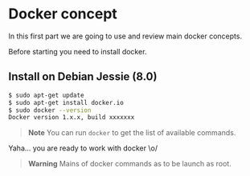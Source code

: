 # Docker concept

In this first part we are going to use and review main docker concepts.


Before starting you need to install docker.

## Install on Debian Jessie (8.0)

```bash
$ sudo apt-get update
$ sudo apt-get install docker.io
$ sudo docker --version
Docker version 1.x.x, build xxxxxxx
```

> **Note** You can run `docker` to get the list of available commands.

Yaha... you are ready to work with docker \o/

> **Warning** Mains of docker commands as to be launch as root.

